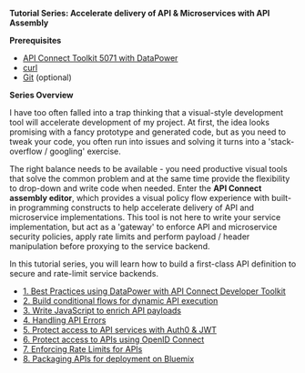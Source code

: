 **Tutorial Series: Accelerate delivery of API & Microservices with API Assembly**

**Prerequisites**

* [API Connect Toolkit 5071 with DataPower](https://www.ibm.com/support/knowledgecenter/SSMNED_5.0.0/com.ibm.apic.toolkit.doc/tapim_apic_test_with_dpdockergateway.html)
* [curl](https://curl.haxx.se)
* [Git](https://git-scm.com) (optional)

**Series Overview**

I have too often falled into a trap thinking that a visual-style development tool will accelerate development of my project. At first, the idea looks promising with a fancy prototype and generated code, but as you need to tweak your code, you often run into issues and solving it turns into a 'stack-overflow / googling' exercise. 

The right balance needs to be available - you need productive visual tools that solve the common problem and at the same time provide the flexibility to drop-down and write code when needed. Enter the **API Connect assembly editor**, which provides a visual policy flow experience with built-in programming constructs to help accelerate delivery of API and microservice implementations. This tool is not here to write your service implementation, but act as a 'gateway' to enforce API and microservice security policies, apply rate limits and perform payload / header manipulation before proxying to the service backend.

In this tutorial series, you will learn how to build a first-class API definition to secure and rate-limit service backends.

<!-- TOC -->

- [1. Best Practices using DataPower with API Connect Developer Toolkit](../master/getting-started/README.md)
- [2. Build conditional flows for dynamic API execution](../master/conditional/README.md)
- [3. Write JavaScript to enrich API payloads](../master/gatewayscript/README.md)
- [4. Handling API Errors](../master/error-handling/README.md)
- [5. Protect access to API services with Auth0 & JWT](../master/jwt/README.md)
- [6. Protect access to APIs using OpenID Connect](../master/openid/README.md)
- [7. Enforcing Rate Limits for APIs](../master/rate-limit/README.md)
- [8. Packaging APIs for deployment on Bluemix](../master/bluemix/README.md)